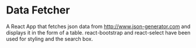 # Data Fetcher
A React App that fetches json data from http://www.json-generator.com and displays it in the form of a table.
react-bootstrap and react-select have been used for styling and the search box.
